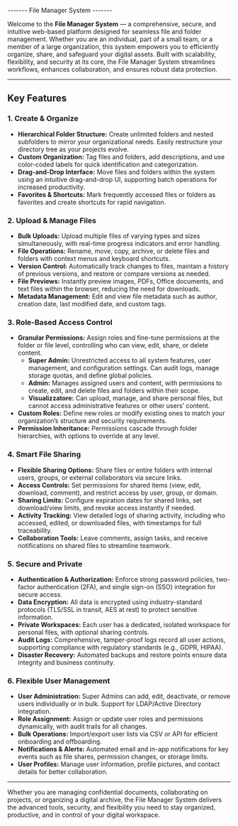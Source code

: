 ------- File Manager System -------

Welcome to the **File Manager System** — a comprehensive, secure, and intuitive web-based platform designed for seamless file and folder management. Whether you are an individual, part of a small team, or a member of a large organization, this system empowers you to efficiently organize, share, and safeguard your digital assets. Built with scalability, flexibility, and security at its core, the File Manager System streamlines workflows, enhances collaboration, and ensures robust data protection.

---

## Key Features

### 1. **Create & Organize**

- **Hierarchical Folder Structure:** Create unlimited folders and nested subfolders to mirror your organizational needs. Easily restructure your directory tree as your projects evolve.
- **Custom Organization:** Tag files and folders, add descriptions, and use color-coded labels for quick identification and categorization.
- **Drag-and-Drop Interface:** Move files and folders within the system using an intuitive drag-and-drop UI, supporting batch operations for increased productivity.
- **Favorites & Shortcuts:** Mark frequently accessed files or folders as favorites and create shortcuts for rapid navigation.

### 2. **Upload & Manage Files**

- **Bulk Uploads:** Upload multiple files of varying types and sizes simultaneously, with real-time progress indicators and error handling.
- **File Operations:** Rename, move, copy, archive, or delete files and folders with context menus and keyboard shortcuts.
- **Version Control:** Automatically track changes to files, maintain a history of previous versions, and restore or compare versions as needed.
- **File Previews:** Instantly preview images, PDFs, Office documents, and text files within the browser, reducing the need for downloads.
- **Metadata Management:** Edit and view file metadata such as author, creation date, last modified date, and custom tags.

### 3. **Role-Based Access Control**

- **Granular Permissions:** Assign roles and fine-tune permissions at the folder or file level, controlling who can view, edit, share, or delete content.
    - **Super Admin:** Unrestricted access to all system features, user management, and configuration settings. Can audit logs, manage storage quotas, and define global policies.
    - **Admin:** Manages assigned users and content, with permissions to create, edit, and delete files and folders within their scope.
    - **Visualizzatore:** Can upload, manage, and share personal files, but cannot access administrative features or other users’ content.
- **Custom Roles:** Define new roles or modify existing ones to match your organization’s structure and security requirements.
- **Permission Inheritance:** Permissions cascade through folder hierarchies, with options to override at any level.

### 4. **Smart File Sharing**

- **Flexible Sharing Options:** Share files or entire folders with internal users, groups, or external collaborators via secure links.
- **Access Controls:** Set permissions for shared items (view, edit, download, comment), and restrict access by user, group, or domain.
- **Sharing Limits:** Configure expiration dates for shared links, set download/view limits, and revoke access instantly if needed.
- **Activity Tracking:** View detailed logs of sharing activity, including who accessed, edited, or downloaded files, with timestamps for full traceability.
- **Collaboration Tools:** Leave comments, assign tasks, and receive notifications on shared files to streamline teamwork.

### 5. **Secure and Private**

- **Authentication & Authorization:** Enforce strong password policies, two-factor authentication (2FA), and single sign-on (SSO) integration for secure access.
- **Data Encryption:** All data is encrypted using industry-standard protocols (TLS/SSL in transit, AES at rest) to protect sensitive information.
- **Private Workspaces:** Each user has a dedicated, isolated workspace for personal files, with optional sharing controls.
- **Audit Logs:** Comprehensive, tamper-proof logs record all user actions, supporting compliance with regulatory standards (e.g., GDPR, HIPAA).
- **Disaster Recovery:** Automated backups and restore points ensure data integrity and business continuity.

### 6. **Flexible User Management**

- **User Administration:** Super Admins can add, edit, deactivate, or remove users individually or in bulk. Support for LDAP/Active Directory integration.
- **Role Assignment:** Assign or update user roles and permissions dynamically, with audit trails for all changes.
- **Bulk Operations:** Import/export user lists via CSV or API for efficient onboarding and offboarding.
- **Notifications & Alerts:** Automated email and in-app notifications for key events such as file shares, permission changes, or storage limits.
- **User Profiles:** Manage user information, profile pictures, and contact details for better collaboration.

---

Whether you are managing confidential documents, collaborating on projects, or organizing a digital archive, the File Manager System delivers the advanced tools, security, and flexibility you need to stay organized, productive, and in control of your digital workspace.